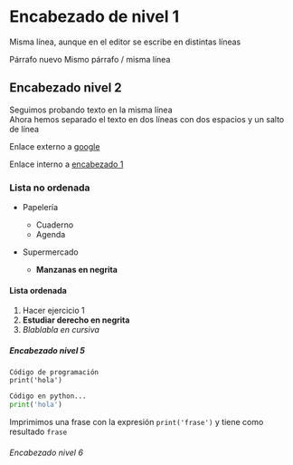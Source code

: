 # Encabezado de nivel 1

Misma línea, aunque en el editor se
escribe en distintas líneas

Párrafo nuevo
Mismo párrafo / misma línea

## Encabezado nivel 2

Seguimos probando texto en la misma línea  
Ahora hemos separado el texto en dos líneas con dos espacios y un salto de línea

Enlace externo a [google](https://www.google.es/)

Enlace interno a [encabezado 1](#encabezado-de-nivel-1)

### Lista no ordenada

* Papelería
  * Cuaderno
  * Agenda

* Supermercado
  * **Manzanas en negrita**


#### Lista ordenada

1. Hacer ejercicio 1
2. **Estudiar derecho en negrita**
3. *Blablabla en cursiva*

##### Encabezado nivel 5

```
Código de programación
print('hola')
```

```python
Código en python...
print('hola')
```

Imprimimos una frase con la expresión `print('frase')` y tiene como resultado `frase`

###### Encabezado nivel 6